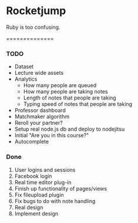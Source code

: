 # Rocketjump

Ruby is too confusing.

==============

### TODO
* Dataset 
* Lecture wide assets
* Analytics
	* How many people are queued
	* How many people are taking notes
	* Length of notes that people are taking
	* Typing speed of notes that people are taking
* Professor dashboard
* Matchmaker algorithm
* Reroll your partner?
* Setup real node.js db and deploy to nodejitsu
* Initial "Are you in this course?"
* Autocomplete


### Done
1. User logins and sessions
2. Facebook login
3. Real time editor plug-in
4. Finish up functionality of pages/views
5. Fix fileupload plugin
6. Fix bugs to do with note handling
7. Real design
8. Implement design
